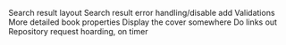 Search result layout
Search result error handling/disable add
Validations
More detailed book properties
Display the cover somewhere
Do links out
Repository request hoarding, on timer

